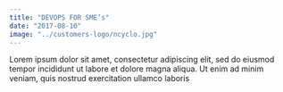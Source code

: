 ```yaml
---
title: "DEVOPS FOR SME’s"
date: "2017-08-10"
image: "../customers-logo/ncyclo.jpg"
---
```



Lorem ipsum dolor sit amet, consectetur adipiscing elit, sed do eiusmod tempor incididunt ut labore et dolore magna aliqua. Ut enim ad minim veniam, quis nostrud exercitation ullamco laboris